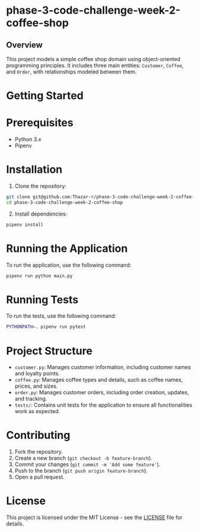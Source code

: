 # phase-3-code-challenge-week-2-coffee-shop

## Overview
This project models a simple coffee shop domain using object-oriented programming principles. It includes three main entities: `Customer`, `Coffee`, and `Order`, with relationships modeled between them.

# Getting Started

# Prerequisites

- Python 3.x
- Pipenv

# Installation

1. Clone the repository:

```bash
git clone git@github.com:Thazar-r/phase-3-code-challenge-week-2-coffee-shop.git
cd phase-3-code-challenge-week-2-coffee-shop
```

2. Install dependencies:

```bash
pipenv install
```

# Running the Application

To run the application, use the following command:

```bash
pipenv run python main.py
```

# Running Tests

To run the tests, use the following command:

```bash
PYTHONPATH=. pipenv run pytest
```

# Project Structure

- `customer.py`: Manages customer information, including customer names and loyalty points.
- `coffee.py`: Manages coffee types and details, such as coffee names, prices, and sizes.
- `order.py`: Manages customer orders, including order creation, updates, and tracking.
- `tests/`: Contains unit tests for the application to ensure all functionalities work as expected.

# Contributing

1. Fork the repository.
2. Create a new branch (`git checkout -b feature-branch`).
3. Commit your changes (`git commit -m 'Add some feature'`).
4. Push to the branch (`git push origin feature-branch`).
5. Open a pull request.

# License

This project is licensed under the MIT License - see the [LICENSE](LICENSE) file for details.